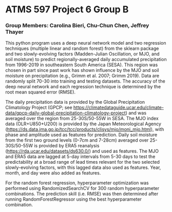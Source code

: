 # ATMS 597 Project 6 Group B
### Group Members: Carolina Bieri, Chu-Chun Chen, Jeffrey Thayer

This python program uses a deep neural network model and two regression techniques (multiple linear and random forest) from the sklearn package and two slowly-evolving factors (Madden-Julian Oscillation, or MJO, and soil moisture) to predict regionally-averaged daily accumulated precipitation from 1996-2019 in southeastern South America (SESA). This region was chosen in part since past work has shown influence by the MJO and soil moisture on precipitation (e.g., Grimm et al. 2007; Grimm 2019). Data are randomly split 70-30 into training and testing datasets. The accuracy of the deep neural network and each regression technique is determined by the root mean squared error (RMSE).

The daily precipitation data is provided by the Global Precipitation Climatology Project (GPCP; see https://climatedataguide.ucar.edu/climate-data/gpcp-daily-global-precipitation-climatology-project) and was averaged over the region from 25-30S/50-55W in SESA. The MJO index data (OLR+U850+U200) is provided by the Japan Meteorological Agency (https://ds.data.jma.go.jp/tcc/tcc/products/clisys/mjo/moni_mjo.html), with phase and amplitude used as features for prediction. Daily soil moisture from the first two ground levels (0-7cm and 7-28cm) averaged over 25-30S/50-55W is provided by ERA5 reanalysis (https://rda.ucar.edu/datasets/ds630.0/) and used as features. The MJO and ERA5 data are lagged at 5-day intervals from 5-30 days to test the predictability at a broad range of lead times relevant for the two selected slowly-evolving factors, with this lagged data also used as features. Year, month, and day were also added as features. 

For the random forest regression, hyperparameter optimization was performed using RandomizedSearchCV for 300 random hyperparameter combinations. The prediction skill (i.e. RMSE) was then determined after running RandomForestRegressor using the best hyperparameter combination.
